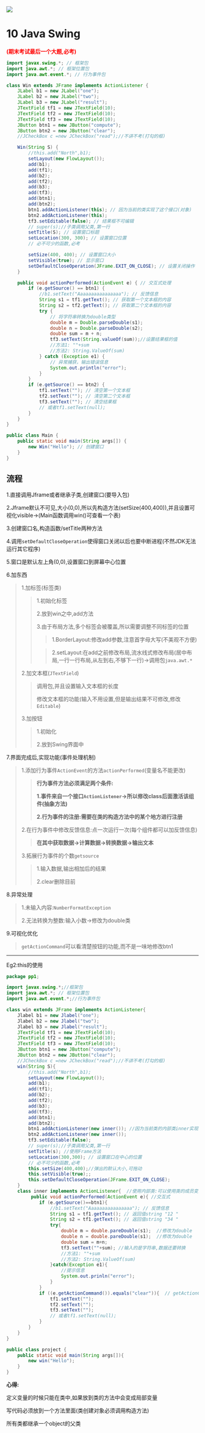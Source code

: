 <img src="https://counter.seku.su/cmoe?name=hiiragi_ansuke_learning&theme=r34"/>

# **10 Java Swing**

**<font color=red>(期末考试最后一个大题,必考)</font>**

```java
import javax.swing.*; // 框架包
import java.awt.*; // 框架位置包
import java.awt.event.*; // 行为事件包

class Win extends JFrame implements ActionListener {
    JLabel b1 = new JLabel("one");
    JLabel b2 = new JLabel("two");
    JLabel b3 = new JLabel("result");
    JTextField tf1 = new JTextField(10);
    JTextField tf2 = new JTextField(10);
    JTextField tf3 = new JTextField(10);
    JButton btn1 = new JButton("compute");
    JButton btn2 = new JButton("clear");
    //JCheckBox c =new JCheckBox("read");//不讲不考(打勾的框)

    Win(String S) {
        //this.add("North",b1);
        setLayout(new FlowLayout());
        add(b1);
        add(tf1);
        add(b2);
        add(tf2);
        add(b3);
        add(tf3);
        add(btn1);
        add(btn2);
        btn1.addActionListener(this); // 因为当前的类实现了这个接口(对象)
        btn2.addActionListener(this);
        tf3.setEditable(false); // 结果框不可编辑
        // super(s);//子类调用父类,第一行
        setTitle(S); // 设置窗口标题
        setLocation(300, 300); // 设置窗口位置
        // 必不可少的函数,必考

        setSize(400, 400); // 设置窗口大小
        setVisible(true); // 显示窗口
        setDefaultCloseOperation(JFrame.EXIT_ON_CLOSE); // 设置关闭操作
    }

    public void actionPerformed(ActionEvent e) { // 交互式处理
        if (e.getSource() == btn1) {
            //b1.setText("Aaaaaaaaaaaaaaaa"); // 反馈信息
            String s1 = tf1.getText(); // 获取第一个文本框的内容
            String s2 = tf2.getText(); // 获取第二个文本框的内容
            try {
                // 将字符串转换为double类型
                double m = Double.parseDouble(s1);
                double n = Double.parseDouble(s2);
                double sum = m + n;
                tf3.setText(String.valueOf(sum));//设置结果框的值
                //方法1: ""+sum
                //方法2: String.ValueOf(sum)
            } catch (Exception e1) {
                // 异常捕获，输出错误信息
                System.out.println("error");
            }
        }
        if (e.getSource() == btn2) {
            tf1.setText(""); // 清空第一个文本框
            tf2.setText(""); // 清空第二个文本框
            tf3.setText(""); // 清空结果框
            // 或者tf1.setText(null);
        }
    }
}

public class Main {
    public static void main(String args[]) {
        new Win("Hello"); // 创建窗口
    }
}

```

## **流程**

1.直接调用Jframe或者继承子类,创建窗口(要导入包)

2.Jframe默认不可见,大小(0,0),所以先构造方法(setSize(400,400)),并且设置可视化visible->(Main函数调用win()可查看一个表)

3.创建窗口名,构造函数/setTitle两种方法

4.调用`setDefaultCloseOperation`使得窗口关闭以后也要中断进程(不然JDK无法运行其它程序)

5.窗口是默认左上角(0,0),设置窗口到屏幕中心位置

6.加东西

>   1.加标签(标签类)
>
>   >   1.初始化标签
>   >
>   >   2.放到win之中,add方法
>   >
>   >   3.由于布局方法,多个标签会被覆盖,所以需要调整不同标签的位置
>   >
>   >   >   1.BorderLayout:修改add参数,注意首字母大写(不美观不方便)
>   >
>   >   >   2.setLayout:在add之前修改布局,流水线式修改布局(居中布局,一行一行布局,从左到右,不够下一行)->调用包`java.awt.*`
>
>   2.加文本框(`JTextField`)
>
>   >   调用包,并且设置输入文本框的长度
>   >
>   >   修改文本框的功能(输入不用设置,但是输出结果不可修改,修改`Editable`)
>
>   3.加按钮
>
>   >   1.初始化
>   >
>   >   2.放到Swing界面中

7.界面完成后,实现功能(事件处理机制)

>   1.添加行为事件`ActionEvent`的方法`actionPerformed`(变量名不能更改)
>
>   >   **行为事件方法必须满足两个条件:**
>   >
>   >   **1.事件来自一个接口`ActionListener`->所以修改class后面激活该组件(抽象方法)**
>   >
>   >   **2.行为事件的注册:需要在类的构造方法中的某个地方进行注册**
>
>   2.在行为事件中修改反馈信息:点一次运行一次(每个组件都可以加反馈信息)
>
>   >   **在其中获取数据->计算数据->转换数据->输出文本**
>
>   3.拓展行为事件的个数`getsource`
>
>   >   1.输入数据,输出相加后的结果
>   >
>   >   2.clear删除目前

8.异常处理

>   1.未输入内容:`NumberFormatException`
>
>   2.无法转换为整数:输入小数->修改为double类

9.可视化优化

>`getActionCommand`可以看清楚按钮的功能,而不是一味地修改btn1

***

Eg2:this的使用

```java
package pp1;

import javax.swing.*;//框架包
import java.awt.*; // 框架位置包
import java.awt.event.*;//行为事件包

class win extends JFrame implements ActionListener{
    Jlabel b1 = new Jlabel("one");
    Jlabel b2 = new Jlabel("two");
    Jlabel b3 = new Jlabel("result");
    JTextField tf1 = new JTextField(10);
    JTextField tf2 = new JTextField(10);
    JTextField tf3 = new JTextField(10);
    JButton btn1 = new JButton("compute");
    JButton btn2 = new JButton("clear");
    //JCheckBox c =new JCheckBox("read");//不讲不考(打勾的框)
    win(String S){
        //this.add("North",b1);
        setLayout(new FlowLayout());
        add(b1);
        add(tf1);
        add(b2);
        add(tf2);
        add(b3);
        add(tf3);
        add(btn1);
        add(btn2);
        btn1.addActionListener(new inner()); //因为当前类的内部类inner实现了这个接口(对象)
        btn2.addActionListener(new inner()); 
        tf3.setEditable(false);
        // super(s);//子类调用父类,第一行
        setTitle(s); //使用Frame方法
        setLocation(300,300); // 设置窗口在中心的位置
        // 必不可少的函数,必考
        this.setSize(400,400);//弹出的默认大小,可拖动
        this.setVisible(true);;
        this.setDefaultCloseOperation(JFrame.EXIT_ON_CLOSE);
    }
    class inner implements ActionListener{  //使用内部类:可以使用类的成员变量
         public void actionPerformed(ActionEvent e){ //交互式
            if (e.getSource()==btn1){
                //b1.setText("Aaaaaaaaaaaaaaaa"); // 反馈信息
                String s1 = tf1.getText(); // 返回值string "12 "
                String s2 = tf1.getText(); // 返回值string "34 "
                try{
                    double m = double.pareDouble(s1);  //修改为double
                    double n = double.pareDouble(s1);  //修改为double
                    double sum = m+n;  
                    tf3.setText(""+sum); //输入的是字符串,数据还要转换
                    //方法1: ""+sum
                    //方法2: String.ValueOf(sum)
                }catch(Exception e1){ 
                    //提示信息
                    System.out.prinln("error");
                }
            }
            if ((e.getActionCommand()).equals("clear")){  // getActionCommand可以看清楚按钮的功能
                tf1.setText("");
                tf2.setText("");
                tf3.setText("");
                // 或者tf1.setText(null);
            }
    	}  
    }
}

public class project {
    public static void main(String args[]){
        new win("Hello");
    }
}
```

**心得:**

定义变量的时候只能在类中,如果放到类的方法中会变成局部变量

写代码必须放到一个方法里面(类创建对象必须调用构造方法)

所有类都继承一个object的父类

 

